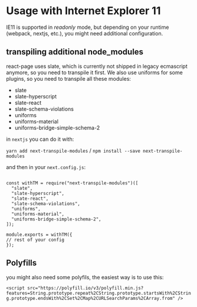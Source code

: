 # Usage with Internet Explorer 11

IE11 is supported in *readonly* mode, but depending on your runtime  (webpack, nextjs, etc.), you might need additional configuration.

## transpiling additional node_modules

react-page uses slate, which is currently not shipped in legacy ecmascript anymore, so you need to transpile it first.
We also use uniforms for some plugins, so you need to transpile all these modules:

- slate
- slate-hyperscript
- slate-react
- slate-schema-violations
- uniforms
- uniforms-material
- uniforms-bridge-simple-schema-2


in `nextjs` you can do it with:

`yarn add next-transpile-modules` / `npm install --save next-transpile-modules`

and then in your `next.config.js`:

```

const withTM = require("next-transpile-modules")([
  "slate",
  "slate-hyperscript",
  "slate-react",
  "slate-schema-violations",
  "uniforms",
  "uniforms-material",
  "uniforms-bridge-simple-schema-2",
]);

module.exports = withTM({
// rest of your config
});

```

## Polyfills

you might also need some polyfils, the easiest way is to use this:

`<script src="https://polyfill.io/v3/polyfill.min.js?features=String.prototype.repeat%2CString.prototype.startsWith%2CString.prototype.endsWith%2CSet%2CMap%2CURLSearchParams%2CArray.from" />`
